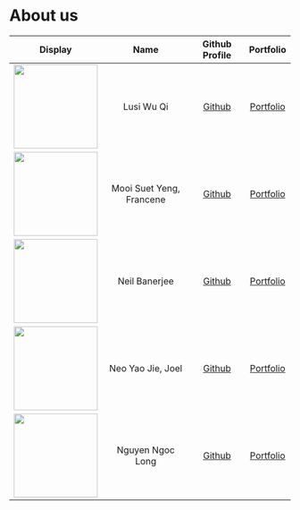 # About us

Display | Name | Github Profile | Portfolio
--------|:----:|:--------------:|:---------:
<img src= "https://user-images.githubusercontent.com/60319628/98506945-8e6f5880-2297-11eb-9529-2aec1a6dfd01.png" width=150> | Lusi Wu Qi | [Github](https://github.com/lusi711) | [Portfolio](team/lusi711.md)
<img src= "https://raw.githubusercontent.com/chuckiex3/tp/MooiSuetYengFrancene-AboutUs.md/docs/images/raccoon-holding-cat-56a9a1535f9b58b7d0fd836e.jpg" width=150> | Mooi Suet Yeng, Francene | [Github](https://github.com/chuckiex3) | [Portfolio](team/chuckiex3.md)
<img src="https://raw.githubusercontent.com/NeilBaner/tp/neilbaner-AboutUs/docs/images/neil_coverimage.jpg" width=150> | Neil Banerjee | [Github](https://github.com/neilbaner) | [Portfolio](team/neilbaner.md)
<img src="https://imgur.com/AruRSrV.jpg" width=150> | Neo Yao Jie, Joel | [Github](https://github.com/yaowzers) | [Portfolio](team/yaowzers.md)
<img src="https://thumbs.dreamstime.com/b/cat-looking-computer-screen-curious-young-blue-tabby-maine-coon-standing-chair-front-table-notebook-190121850.jpg" width=150> | Nguyen Ngoc Long | [Github](https://github.com/longngng) | [Portfolio](team/longngng.md)
